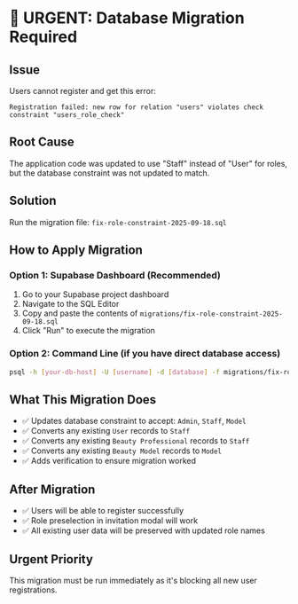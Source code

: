 # 🚨 URGENT: Database Migration Required

## Issue
Users cannot register and get this error:
```
Registration failed: new row for relation "users" violates check constraint "users_role_check"
```

## Root Cause
The application code was updated to use "Staff" instead of "User" for roles, but the database constraint was not updated to match.

## Solution
Run the migration file: `fix-role-constraint-2025-09-18.sql`

## How to Apply Migration

### Option 1: Supabase Dashboard (Recommended)
1. Go to your Supabase project dashboard
2. Navigate to the SQL Editor
3. Copy and paste the contents of `migrations/fix-role-constraint-2025-09-18.sql`
4. Click "Run" to execute the migration

### Option 2: Command Line (if you have direct database access)
```bash
psql -h [your-db-host] -U [username] -d [database] -f migrations/fix-role-constraint-2025-09-18.sql
```

## What This Migration Does
- ✅ Updates database constraint to accept: `Admin`, `Staff`, `Model`
- ✅ Converts any existing `User` records to `Staff`
- ✅ Converts any existing `Beauty Professional` records to `Staff`
- ✅ Converts any existing `Beauty Model` records to `Model`
- ✅ Adds verification to ensure migration worked

## After Migration
- ✅ Users will be able to register successfully
- ✅ Role preselection in invitation modal will work
- ✅ All existing user data will be preserved with updated role names

## Urgent Priority
This migration must be run immediately as it's blocking all new user registrations.